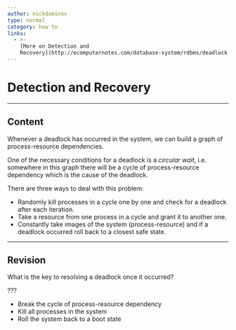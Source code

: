 ```yaml
---
author: nickdaminov
type: normal
category: how to
links:
  - >-
    [More on Detection and
    Recovery](http://ecomputernotes.com/database-system/rdbms/deadlock-detect-and-recover){website}
---
```


# Detection and Recovery


---

## Content

Whenever a deadlock has occurred in the system, we can build a graph of process-resource dependencies.

One of the necessary conditions for a deadlock is a *circular wait*, i.e. somewhere in this graph there will be a cycle of process-resource dependency which is the cause of the deadlock.

There are three ways to deal with this problem:

- Randomly kill processes in a cycle one by one and check for a deadlock after each iteration.
- Take a resource from one process in a cycle and grant it to another one.
- Constantly take images of the system (process-resource) and if a deadlock occurred roll back to a closest safe state.


---

## Revision

What is the key to resolving a deadlock once it occurred?

???

- Break the cycle of process-resource dependency
- Kill all processes in the system
- Roll the system back to a boot state
